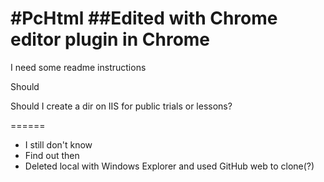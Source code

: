 #PcHtml
##Edited with Chrome editor plugin in Chrome
======
I need some readme instructions
 
Should

Should I create a dir on IIS for public trials or lessons?

======
* I still don't know
* Find out then
* Deleted local with Windows Explorer and used GitHub web to clone(?)
